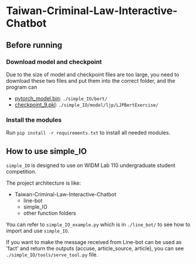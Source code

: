 # Taiwan-Criminal-Law-Interactive-Chatbot

## Before running
### Download model and checkpoint
Due to the size of model and checkpoint files are too large, you need to download these two files and put them into the correct folder, and the program can
- [pytorch_model.bin](https://drive.google.com/file/d/1jkSh7_UOzY637J1VMWC8uGoWCBf_uoVK/view?usp=sharing): `./simple_IO/bert/`
- [checkpoint_9.pkl](https://drive.google.com/file/d/1WgM6t02EvVF98F8Z1eyiBGvdwqC3Mmtr/view?usp=sharing): `./simple_IO/model/ljp/LJPBertExercise/`

### Install the modules
Run `pip install -r requirements.txt` to install all needed modules.

## How to use simple_IO
`simple_IO` is designed to use on WIDM Lab 110 undergraduate student competition.

The project architecture is like:
- Taiwan-Criminal-Law-Interactive-Chatbot
    - line-bot
    - simple_IO
    - other function folders

You can refer to `simple_IO_example.py` which is in `./line_bot/` to see how to import and use `simple_IO`.

If you want to make the message received from Line-bot can be used as 'fact' and return the outputs (accuse, article_source, article), you can see `./simple_IO/tools/serve_tool.py` file.
